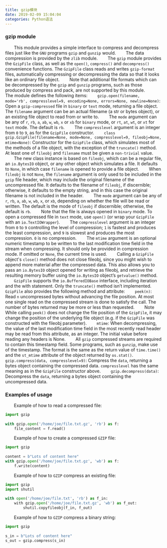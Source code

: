 ```yaml
---
title: gzip模块
date: 2019-02-09 15:04:04
categories: Python语法
---
```

### gzip module

&emsp;&emsp;This module provides a simple interface to compress and decompress files just like the `GNU` programs `gzip` and `gunzip` would.
&emsp;&emsp;The data compression is provided by the `zlib` module.
&emsp;&emsp;The `gzip` module provides the `GzipFile` class, as well as the `open()`, `compress()` and `decompress()` convenience functions. The `GzipFile` class reads and writes `gzip-format` files, automatically compressing or decompressing the data so that it looks like an ordinary file object.
&emsp;&emsp;Note that additional file formats which can be decompressed by the `gzip` and `gunzip` programs, such as those produced by compress and pack, are not supported by this module.
&emsp;&emsp;The module defines the following items:
&emsp;&emsp;`gzip.open(filename, mode='rb', compresslevel=9, encoding=None, errors=None, newline=None)`: Open a `gzip-compressed` file in `binary` or `text` mode, returning a file object. The `filename` argument can be an actual filename (a str or bytes object), or an existing file object to read from or write to.
&emsp;&emsp;The `mode` argument can be any of `r`, `rb`, `a`, `ab`, `w`, `wb`, `x` or `xb` for `binary` mode, or `rt`, `at`, `wt`, or `xt` for `text` mode. The default is `rb`.
&emsp;&emsp;The `compresslevel` argument is an integer from `0` to `9`, as for the `GzipFile` constructor.
&emsp;&emsp;`class gzip.GzipFile(filename=None, mode=None, compresslevel=9, fileobj=None, mtime=None)`: Constructor for the `GzipFile` class, which simulates most of the methods of a file object, with the exception of the `truncate()` method. At least one of `fileobj` and `filename` must be given a `non-trivial` value.
&emsp;&emsp;The new class instance is based on `fileobj`, which can be a regular file, an `io.BytesIO` object, or any other object which simulates a file. It defaults to `None`, in which case `filename` is opened to provide a file object.
&emsp;&emsp;When `fileobj` is not `None`, the `filename` argument is only used to be included in the `gzip` file header, which may include the original filename of the uncompressed file. It defaults to the filename of `fileobj`, if discernible; otherwise, it defaults to the empty string, and in this case the original filename is not included in the header.
&emsp;&emsp;The `mode` argument can be any of `r`, `rb`, `a`, `ab`, `w`, `wb`, `x`, or `xb`, depending on whether the file will be read or written. The default is the mode of `fileobj` if discernible; otherwise, the default is `rb`.
&emsp;&emsp;Note that the file is always opened in `binary` mode. To open a compressed file in `text` mode, use `open()` (or wrap your `GzipFile` with an `io.TextIOWrapper`).
&emsp;&emsp;The `compresslevel` argument is an integer from `0` to `9` controlling the level of compression; `1` is fastest and produces the least compression, and `9` is slowest and produces the most compression. `0` is no compression.
&emsp;&emsp;The `mtime` argument is an optional numeric timestamp to be written to the last modification time field in the stream when compressing. It should only be provided in compression mode. If omitted or `None`, the current time is used.
&emsp;&emsp;Calling a `GzipFile` object's `close()` method does not close fileobj, since you might wish to append more material after the compressed data. This also allows you to pass an `io.BytesIO` object opened for writing as fileobj, and retrieve the resulting memory buffer using the `io.BytesIO` object’s `getvalue()` method.
&emsp;&emsp;`GzipFile` supports the `io.BufferedIOBase` interface, including iteration and the with statement. Only the `truncate()` method isn’t implemented.
&emsp;&emsp;`GzipFile` also provides the following method and attribute:
&emsp;&emsp;`peek(n)`: Read `n` uncompressed bytes without advancing the file position. At most one single read on the compressed stream is done to satisfy the call. The number of bytes returned may be more or less than requested.
&emsp;&emsp;Note While calling `peek()` does not change the file position of the `GzipFile`, it may change the position of the underlying file object (e.g. if the `GzipFile` was constructed with the fileobj parameter).
&emsp;&emsp;`mtime`: When decompressing, the value of the last modification time field in the most recently read header may be read from this attribute, as an integer. The initial value before reading any headers is None.
&emsp;&emsp;All `gzip` compressed streams are required to contain this timestamp field. Some programs, such as `gunzip`, make use of the timestamp. The format is the same as the return value of `time.time()` and the `st_mtime` attribute of the object returned by `os.stat()`.
&emsp;&emsp;`gzip.compress(data, compresslevel=9)`: Compress the `data`, returning a bytes object containing the compressed data. `compresslevel` has the same meaning as in the `GzipFile` constructor above.
&emsp;&emsp;`gzip.decompress(data)`: Decompress the `data`, returning a bytes object containing the uncompressed data.

### Examples of usage

&emsp;&emsp;Example of how to read a compressed file:

``` python
import gzip
​
with gzip.open('/home/joe/file.txt.gz', 'rb') as f:
    file_content = f.read()
```

&emsp;&emsp;Example of how to create a compressed `GZIP` file:

``` python
import gzip
​
content = b"Lots of content here"
with gzip.open('/home/joe/file.txt.gz', 'wb') as f:
    f.write(content)
```

&emsp;&emsp;Example of how to `GZIP` compress an existing file:

``` python
import gzip
import shutil
​
with open('/home/joe/file.txt', 'rb') as f_in:
    with gzip.open('/home/joe/file.txt.gz', 'wb') as f_out:
        shutil.copyfileobj(f_in, f_out)
```

&emsp;&emsp;Example of how to `GZIP` compress a binary string:

``` python
import gzip
​
s_in = b"Lots of content here"
s_out = gzip.compress(s_in)
```